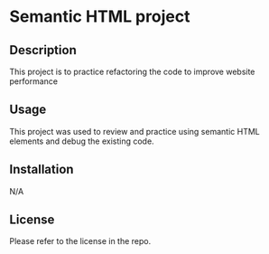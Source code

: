 # Semantic HTML project

## Description
This project is to practice refactoring the code to improve website performance 

## Usage
This project was used to review and practice using semantic HTML elements and debug the existing code.

## Installation
N/A

## License
Please refer to the license in the repo.